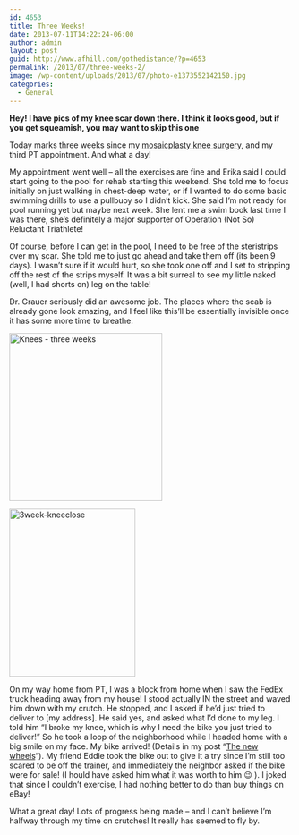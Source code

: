 ```yaml
---
id: 4653
title: Three Weeks!
date: 2013-07-11T14:22:24-06:00
author: admin
layout: post
guid: http://www.afhill.com/gothedistance/?p=4653
permalink: /2013/07/three-weeks-2/
image: /wp-content/uploads/2013/07/photo-e1373552142150.jpg
categories:
  - General
---
```

**Hey! I have pics of my knee scar down there. I think it looks good, but if you get squeamish, you may want to skip this one**

Today marks three weeks since my [mosaicplasty knee surgery](http://www.afhill.com/gothedistance/2013/06/seriously-super-surgery-with-dr-david-grauer-and-flatiron-surgery-center/ "Seriously Super Surgery with Dr. David Grauer and Flatiron Surgery Center"), and my third PT appointment. And what a day!

My appointment went well &#8211; all the exercises are fine and Erika said I could start going to the pool for rehab starting this weekend. She told me to focus initially on just walking in chest-deep water, or if I wanted to do some basic swimming drills to use a pullbuoy so I didn&#8217;t kick. She said I&#8217;m not ready for pool running yet but maybe next week. She lent me a swim book last time I was there, she&#8217;s definitely a major supporter of Operation (Not So) Reluctant Triathlete!

Of course, before I can get in the pool, I need to be free of the steristrips over my scar. She told me to just go ahead and take them off (its been 9 days). I wasn&#8217;t sure if it would hurt, so she took one off and I set to stripping off the rest of the strips myself. It was a bit surreal to see my little naked (well, I had shorts on) leg on the table!

Dr. Grauer seriously did an awesome job. The places where the scab is already gone look amazing, and I feel like this&#8217;ll be essentially invisible once it has some more time to breathe.

[<img src="http://www.afhill.com/gothedistance/wp-content/uploads/2013/07/photo-e1373552142150-273x300.jpg" alt="Knees - three weeks" width="273" height="300" class="alignnone size-medium wp-image-4656" srcset="http://www.afhill.com/gothedistance/wp-content/uploads/2013/07/photo-e1373552142150-273x300.jpg 273w, http://www.afhill.com/gothedistance/wp-content/uploads/2013/07/photo-e1373552142150.jpg 399w" sizes="(max-width: 273px) 100vw, 273px" />](http://www.afhill.com/gothedistance/wp-content/uploads/2013/07/photo.jpg)

[<img src="http://www.afhill.com/gothedistance/wp-content/uploads/2013/07/photo_1-e1373552184252-225x300.jpg" alt="3week-kneeclose" width="225" height="300" class="alignnone size-medium wp-image-4655" />](http://www.afhill.com/gothedistance/wp-content/uploads/2013/07/photo_1.jpg)

On my way home from PT, I was a block from home when I saw the FedEx truck heading away from my house! I stood actually IN the street and waved him down with my crutch. He stopped, and I asked if he&#8217;d just tried to deliver to [my address]. He said yes, and asked what I&#8217;d done to my leg. I told him &#8220;I broke my knee, which is why I need the bike you just tried to deliver!&#8221; So he took a loop of the neighborhood while I headed home with a big smile on my face. My bike arrived! (Details in my post &#8220;[The new wheels](http://www.afhill.com/gothedistance/2013/07/the-new-wheels/ "The New Wheels!")&#8220;). My friend Eddie took the bike out to give it a try since I&#8217;m still too scared to be off the trainer, and immediately the neighbor asked if the bike were for sale! (I hould have asked him what it was worth to him 😉 ). I joked that since I couldn&#8217;t exercise, I had nothing better to do than buy things on eBay! 

What a great day! Lots of progress being made &#8211; and I can&#8217;t believe I&#8217;m halfway through my time on crutches! It really has seemed to fly by.